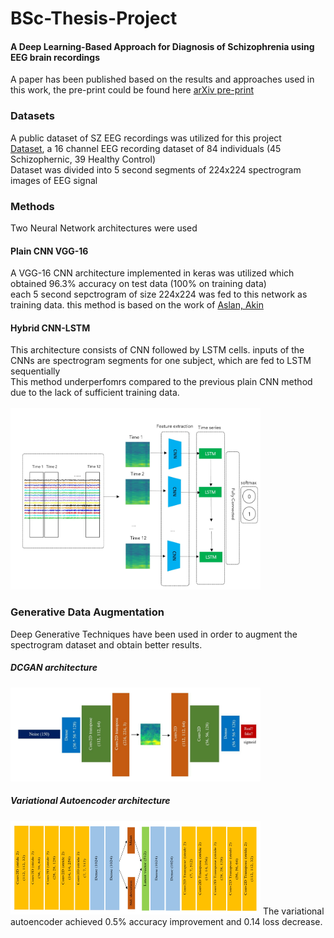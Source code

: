 # BSc-Thesis-Project
#### A Deep Learning-Based Approach for Diagnosis of Schizophrenia using EEG brain recordings
A paper has been published based on the results and approaches used in this work, the pre-print could be found here [arXiv pre-print](https://arxiv.org/pdf/2310.16867.pdf)
### Datasets
A public dataset of SZ EEG recordings was utilized for this project <br>
[Dataset](http://brain.bio.msu.ru/eeg_schizophrenia.htm), a 16 channel EEG recording dataset of 84 individuals (45 Schizophernic, 39 Healthy Control) <br>
Dataset was divided into 5 second segments of 224x224 spectrogram images of EEG signal

### Methods
Two Neural Network architectures were used
#### Plain CNN VGG-16
A VGG-16 CNN architecture implemented in keras was utilized which obtained 96.3% accuracy on test data (100% on training data) <br>
each 5 second sepctrogram of size 224x224 was fed to this network as training data.
this method is based on the work of [Aslan, Akin](http://193.140.240.104/xmlui/handle/11468/7223)


#### Hybrid CNN-LSTM
This architecture consists of CNN followed by LSTM cells. inputs of the CNNs are spectrogram segments for one subject, which are fed to LSTM sequentially<br>
This method underperfomrs compared to the previous plain CNN method due to the lack of sufficient training data.<br>
<br>
<img src="https://github.com/mehrshad-sdtn/BSc-Thesis-Project/blob/master/resources/lstmcnn.jpg" width="400" height="290"/>

### Generative Data Augmentation
Deep Generative Techniques have been used in order to augment the spectrogram dataset and obtain better results.

##### DCGAN architecture
<img src="https://github.com/mehrshad-sdtn/BSc-Thesis-Project/blob/master/resources/dcgan.jpg" width="400" height="150"/>

##### Variational Autoencoder architecture
<img src="https://github.com/mehrshad-sdtn/BSc-Thesis-Project/blob/master/resources/vae.jpg" width="400" height="150"/>
The variational autoencoder achieved 0.5% accuracy improvement and 0.14 loss decrease.


